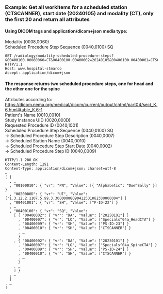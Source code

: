 ### Example: Get all workitems for a scheduled station (CTSCANNER), start date (20240105) and modality (CT), only the first 20 and return all attributes

#### Using DICOM tags and application/dicom+json media type:
Modality (0008,0060)  
Scheduled Procedure Step Sequence (0040,0100) SQ       

```http
GET /radiology/modality-scheduled-procedure-steps?&00400100.00080060=CT&00400100.00400002=20240105&00400100.00400001=CTSCANNER&limit=20&offset=0&includefield=all HTTP/1.1
Host: www.hospital-stmarco
Accept: application/dicom+json
```

#### The response returns two scheduled procedure steps, one for head and the other one for the spine
Attributes according to: https://dicom.nema.org/medical/dicom/current/output/chtml/part04/sect_K.6.html#table_K.6-1  
Patient's Name (0010,0010)  
Study Instance UID (0020,000D)  
Requested Procedure ID (0040,1001)  
Scheduled Procedure Step Sequence (0040,0100) SQ   
-> Scheduled Procedure Step Description (0040,0007)  
-> Scheduled Station Name (0040,0010)  
-> Scheduled Procedure Step Start Date (0040,0002)   
-> Scheduled Procedure Step ID (0040,0009)  

```http
HTTP/1.1 200 OK
Content-Length: 1191
Content-Type: application/dicom+json; charset=utf-8
…
[ {
  , …
  , "00100010": { "vr": "PN", "Value": [{ "Alphabetic": "Doe^Sally" }] }
  , "0020000D": { "vr": "UI", "Value": ["1.3.12.2.1107.5.99.3.30000008090412501082300000004"] }
  , "00401001": { "vr": "SH", "Value": ["P-ID-22"] }
  , …
  , "00400100": { "vr": "SQ", "Value":
    [ { "00400002": { "vr": "DA", "Value": ["20250101"] }
      , "00400007": { "vr": "LO", "Value": ["Specials^04a_HeadCTA"] }
      , "00400009": { "vr": "SH", "Value": ["PS-ID-23"] }
      , "00400010": { "vr": "SH", "Value": ["CTSCANNER"] }
      , …
      }
    , { "00400002": { "vr": "DA", "Value": ["20250101"] }
      , "00400007": { "vr": "LO", "Value": ["Specials^04a_SpineCTA"] }
      , "00400009": { "vr": "SH", "Value": ["PS-ID-24"] }
      , "00400010": { "vr": "SH", "Value": ["CTSCANNER"] }
      , …
      }
    , …
    ] }
  , …
  }
, …
]
 
```